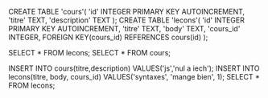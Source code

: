 CREATE TABLE 'cours'(
  'id' INTEGER PRIMARY KEY AUTOINCREMENT,
  'titre' TEXT,
  'description' TEXT
);
CREATE TABLE 'lecons'(
  'id' INTEGER PRIMARY KEY AUTOINCREMENT,
  'titre' TEXT,
  'body' TEXT,
  'cours_id' INTEGER,
  FOREIGN KEY(cours_id) REFERENCES cours(id) );

SELECT * FROM lecons;
SELECT * FROM cours;


INSERT INTO cours(titre,description) VALUES('js','nul a iech');
INSERT INTO lecons(titre, body, cours_id) VALUES('syntaxes', 'mange bien', 1);
SELECT * FROM lecons;